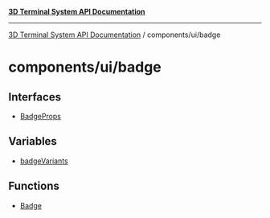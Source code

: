 [**3D Terminal System API Documentation**](../../../README.md)

***

[3D Terminal System API Documentation](../../../README.md) / components/ui/badge

# components/ui/badge

## Interfaces

- [BadgeProps](interfaces/BadgeProps.md)

## Variables

- [badgeVariants](variables/badgeVariants.md)

## Functions

- [Badge](functions/Badge.md)
